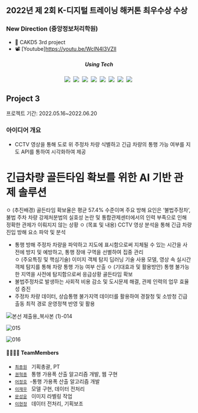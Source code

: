 ## 2022년 제 2회 K-디지털 트레이닝 해커톤 최우수상 수상 
### New Direction (중앙정보처리학원)


- 🚒 CAKD5 3rd project 
- 📽️ [Youtube]https://youtu.be/WclN4I3VZlI

<h5 align='center'> Using Tech </h5>
<p align="center">
  <img src="https://img.shields.io/badge/Python-3766AB?style=flat-square&logo=Python&logoColor=white"/></a>&nbsp 
  <img src="https://img.shields.io/badge/Yolov5-6DB33F?style=flat-square&logo=Yolo&logoColor=white"/></a>&nbsp 
  <img src="https://img.shields.io/badge/Flask-092E20?style=flat-square&logo=Flask&logoColor=white"/></a>&nbsp 
  <img src="https://img.shields.io/badge/kakaomapAPI-E6B91E?style=flat-square&logo=kakaomapAPI&logoColor=white"/></a>&nbsp 
  <img src="https://img.shields.io/badge/HTML-DB3552?style=flat-square&logo=HTML&logoColor=white"/></a>&nbsp 
  <img src="https://img.shields.io/badge/javascript-333664?style=flat-square&logo=javascript&logoColor=white"/></a>&nbsp 
  <img src="https://img.shields.io/badge/css-005571?style=flat-square&logo=css&logoColor=white"/></a>&nbsp 
    <img src="https://img.shields.io/badge/visualstudio-64335F?style=flat-square&logo=visualstudio&logoColor=white"/></a>&nbsp
</p>

## Project 3
프로젝트 기간: 2022.05.16~2022.06.20

### 아이디어 개요
- CCTV 영상을 통해 도로 위 주정차 차량 식별하고 긴급 차량의 통행 가능 여부를 지도 API를 통하여 시각화하여 제공

# 긴급차량 골든타임 확보를 위한 AI 기반 관제 솔루션  

 ㅇ (추진배경) 골든타임 확보율은 평균 57.4% 수준이며 주요 방해 요인은 ‘불법주정차’, 불법 주차 차량 강제처분법의 실효성 논란 및 통합관제센터에서의 인력 부족으로 인해 정확한 관제가 이뤄지지 않는 상황
 ㅇ (목표 및 내용) CCTV 영상 분석을 통해 긴급 차량 진입 방해 요소 파악 및 분석  
   - 통행 방해 주정차 차량을 파악하고 지도에 표시함으로써 지체될 수 있는 시간을 사전에 방지 및 예방하고, 통행 장애 구역을 선별하여 집중 관리   
 ㅇ (주요특징 및 핵심기술) 이미지 객체 탐지 딥러닝 기술 사용 모델, 영상 속 실시간 객체 탐지를 통해 차량 통행 가능 여부 산출
 ㅇ (기대효과 및 활용방안) 통행 불가능한 지역을 사전에 탐지함으로써 응급상황 골든타임 확보
   - 불법주정차로 발생하는 사회적 비용 감소 및 도시문제 해결, 관제 인력의 업무 효율성 증진
   - 주정차 차량 데이터, 상습통행 불가지역 데이터를 활용하여 경찰청 및 소방청 긴급출동 최적 경로 운영정책 반영 및 활용

![본선 제출용_복사본 (1)-014](https://user-images.githubusercontent.com/96768479/175298591-bb5ad622-2526-4d3b-bc2f-799016ad2b21.png)


![015](https://user-images.githubusercontent.com/96768479/175277326-2e2c656d-0ffb-445b-a75e-50b830bce544.png)


![016](https://user-images.githubusercontent.com/96768479/175277360-124dba41-09ee-4071-80b1-4dc0ac3b8ddb.png)



#### 👨‍👩‍👦‍👦 TeamMembers  

- [`최종원`](https://github.com/joannajongwonchoi) &nbsp; 기획총괄, PT
- [`권혁종`](https://github.com/gitHek) &nbsp; 통행 가용폭 산출 알고리즘 개발, 웹 구현
- [`어정호`](https://github.com/fish-ho) &nbsp;-통행 가용폭 산출 알고리즘 개발
- [`이재우`](https://github.com/leedaedoo2) &nbsp; 모델 구현, 데이터 전처리
- [`문성윤`](https://github.com/Syoon0710) &nbsp; 이미지 라벨링 작업
- [`이현정`](https://github.com/hyunjung28) &nbsp; 데이터 전처리, 기획보조
